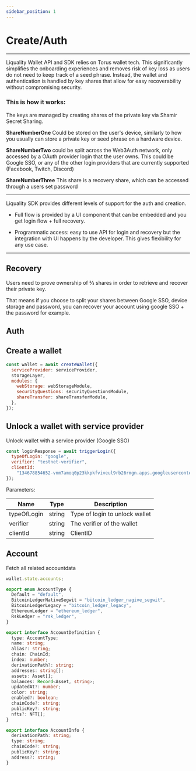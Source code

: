 ```yaml
---
sidebar_position: 1
---
```


# Create/Auth

---

Liquality Wallet API and SDK relies on Torus wallet tech. This significantly simplifies the onboarding experiences and removes risk of key loss as users do not need to keep track of a seed phrase. Instead, the wallet and authentication is handled by key shares that allow for easy recoverability without compromising security.

### This is how it works:

The keys are managed by creating shares of the private key via Shamir Secret Sharing.

**ShareNumberOne** Could be stored on the user's device, similarly to how you usually can store a private key or seed phrase on a hardware device.

**ShareNumberTwo** could be split across the Web3Auth network, only accessed by a OAuth provider login that the user owns. This could be Google SSO, or any of the other login providers that are currently supported (Facebook, Twitch, Discord)

**ShareNumberThree**
This share is a recovery share, which can be accessed through a users set password

---

Liquality SDK provides different levels of support for the auth and creation.

- Full flow is provided by a UI component that can be embedded and you get login flow + full recovery.

- Programmatic access: easy to use API for login and recovery but the integration with UI happens by the developer. This gives flexibility for any use case.

---

## Recovery

Users need to prove ownership of ⅔ shares in order to retrieve and recover their private key.

That means if you choose to split your shares between Google SSO, device storage and password, you can recover your account using google SSO + the password for example.

## Auth

## Create a wallet

```javascript
const wallet = await createWallet({
  serviceProvider: serviceProvider,
  storageLayer,
  modules: {
    webStorage: webStorageModule,
    securityQuestions: securityQuestionsModule,
    shareTransfer: shareTransferModule,
  },
});
```

## Unlock a wallet with service provider

Unlock wallet with a service provider (Google SSO)

```javascript
const loginResponse = await triggerLogin({
  typeOfLogin: "google",
  verifier: "testnet-verifier",
  clientId:
    "134678854652-vnm7amoq0p23kkpkfviveul9rb26rmgn.apps.googleusercontent.com",
});
```

Parameters:

| Name        | Type   | Description                    |
| ----------- | ------ | ------------------------------ |
| typeOfLogin | string | Type of login to unlock wallet |
| verifier    | string | The verifier of the wallet     |
| clientId    | string | ClientID                       |

## Account

Fetch all related accountdata

```javascript
wallet.state.accounts;
```

```typescript
export enum AccountType {
  Default = "default",
  BitcoinLedgerNativeSegwit = "bitcoin_ledger_nagive_segwit",
  BitcoinLedgerLegacy = "bitcoin_ledger_legacy",
  EthereumLedger = "ethereum_ledger",
  RskLedger = "rsk_ledger",
}

export interface AccountDefinition {
  type: AccountType;
  name: string;
  alias?: string;
  chain: ChainId;
  index: number;
  derivationPath?: string;
  addresses: string[];
  assets: Asset[];
  balances: Record<Asset, string>;
  updatedAt?: number;
  color: string;
  enabled?: boolean;
  chainCode?: string;
  publicKey?: string;
  nfts?: NFT[];
}

export interface AccountInfo {
  derivationPath: string;
  type: string;
  chainCode?: string;
  publicKey?: string;
  address?: string;
}
```
